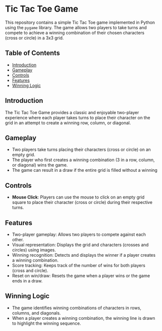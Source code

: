 # Tic Tac Toe Game

This repository contains a simple Tic Tac Toe game implemented in Python using the `pygame` library. The game allows two players to take turns and compete to achieve a winning combination of their chosen characters (cross or circle) in a 3x3 grid.

## Table of Contents

- [Introduction](#introduction)
- [Gameplay](#gameplay)
- [Controls](#controls)
- [Features](#features)
- [Winning Logic](#winning-logic)

## Introduction

The Tic Tac Toe Game provides a classic and enjoyable two-player experience where each player takes turns to place their character on the grid in an attempt to create a winning row, column, or diagonal.

## Gameplay

- Two players take turns placing their characters (cross or circle) on an empty grid.
- The player who first creates a winning combination (3 in a row, column, or diagonal) wins the game.
- The game can result in a draw if the entire grid is filled without a winning
  
## Controls

- **Mouse Click**: Players can use the mouse to click on an empty grid square to place their character (cross or circle) during their respective turns.

## Features

- Two-player gameplay: Allows two players to compete against each other.
- Visual representation: Displays the grid and characters (crosses and circles) using images.
- Winning recognition: Detects and displays the winner if a player creates a winning combination.
- Score tracking: Keeps track of the number of wins for both players (cross and circle).
- Reset on win/draw: Resets the game when a player wins or the game ends in a draw.

## Winning Logic

- The game identifies winning combinations of characters in rows, columns, and diagonals.
- When a player creates a winning combination, the winning line is drawn to highlight the winning sequence.
